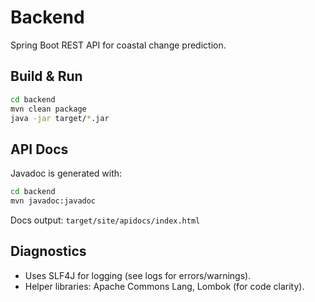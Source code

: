 # Backend

Spring Boot REST API for coastal change prediction.

## Build & Run

```bash
cd backend
mvn clean package
java -jar target/*.jar
```

## API Docs

Javadoc is generated with:

```bash
cd backend
mvn javadoc:javadoc
```

Docs output: `target/site/apidocs/index.html`

## Diagnostics

- Uses SLF4J for logging (see logs for errors/warnings).
- Helper libraries: Apache Commons Lang, Lombok (for code clarity).
